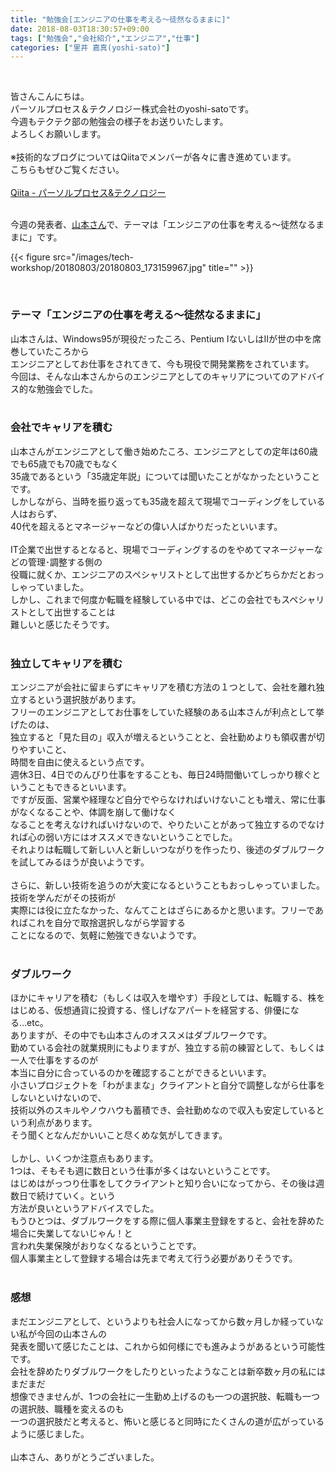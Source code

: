 ```yaml
---
title: "勉強会[エンジニアの仕事を考える～徒然なるままに]"
date: 2018-08-03T18:30:57+09:00
tags: ["勉強会","会社紹介","エンジニア","仕事"]
categories: ["里井 嘉真(yoshi-sato)"]
---
```

<br>

皆さんこんにちは。<br>
パーソルプロセス＆テクノロジー株式会社のyoshi-satoです。<br>
今週もテクテク部の勉強会の様子をお送りいたします。<br>
よろしくお願いします。<br>
<br>
※技術的なブログについてはQiitaでメンバーが各々に書き進めています。<br>
こちらもぜひご覧ください。<br>
<br>
[Qiita - パーソルプロセス&テクノロジー](https://qiita.com/organizations/persol-pt)<br>
<br>

今週の発表者、[山本さん](https://persol-pt.github.io/categories/n.yamamoto/)で、テーマは「エンジニアの仕事を考える～徒然なるままに」です。

{{< figure src="/images/tech-workshop/20180803/20180803_173159967.jpg" title="" >}}

<br>

### テーマ「エンジニアの仕事を考える～徒然なるままに」
山本さんは、Windows95が現役だったころ、Pentium ⅠないしはⅡが世の中を席巻していたころから<br>
エンジニアとしてお仕事をされてきて、今も現役で開発業務をされています。<br>
今回は、そんな山本さんからのエンジニアとしてのキャリアについてのアドバイス的な勉強会でした。<br>
<br>

### 会社でキャリアを積む
山本さんがエンジニアとして働き始めたころ、エンジニアとしての定年は60歳でも65歳でも70歳でもなく<br>
35歳であるという「35歳定年説」については聞いたことがなかったということです。<br>
しかしながら、当時を振り返っても35歳を超えて現場でコーディングをしている人はおらず、<br>
40代を超えるとマネージャーなどの偉い人ばかりだったといいます。<br>
<br>
IT企業で出世するとなると、現場でコーディングするのをやめてマネージャーなどの管理･調整する側の<br>
役職に就くか、エンジニアのスペシャリストとして出世するかどちらかだとおっしゃっていました。<br>
しかし、これまで何度か転職を経験している中では、どこの会社でもスペシャリストとして出世することは<br>
難しいと感じたそうです。<br>
<br>

### 独立してキャリアを積む
エンジニアが会社に留まらずにキャリアを積む方法の１つとして、会社を離れ独立するという選択肢があります。<br>
フリーのエンジニアとしてお仕事をしていた経験のある山本さんが利点として挙げたのは、<br>
独立すると「見た目の」収入が増えるということと、会社勤めよりも領収書が切りやすいこと、<br>
時間を自由に使えるという点です。<br>
週休3日、4日でのんびり仕事をすることも、毎日24時間働いてしっかり稼ぐということもできるといいます。<br>
ですが反面、営業や経理など自分でやらなければいけないことも増え、常に仕事がなくなることや、体調を崩して働けなく<br>
なることを考えなければいけないので、やりたいことがあって独立するのでなければ心の弱い方にはオススメできないということでした。<br>
それよりは転職して新しい人と新しいつながりを作ったり、後述のダブルワークを試してみるほうが良いようです。<br>
<br>
さらに、新しい技術を追うのが大変になるということもおっしゃっていました。技術を学んだがその技術が<br>
実際には役に立たなかった、なんてことはざらにあるかと思います。フリーであればこれを自分で取捨選択しながら学習する<br>
ことになるので、気軽に勉強できないようです。
<br>
<br>
### ダブルワーク
ほかにキャリアを積む（もしくは収入を増やす）手段としては、転職する、株をはじめる、仮想通貨に投資する、怪しげなアパートを経営する、俳優になる...etc。<br>
ありますが、その中でも山本さんのオススメはダブルワークです。<br>
勤めている会社の就業規則にもよりますが、独立する前の練習として、もしくは一人で仕事をするのが<br>
本当に自分に合っているのかを確認することができるといいます。<br>
小さいプロジェクトを「わがままな」クライアントと自分で調整しながら仕事をしないといけないので、<br>
技術以外のスキルやノウハウも蓄積でき、会社勤めなので収入も安定しているという利点があります。<br>
そう聞くとなんだかいいこと尽くめな気がしてきます。<br>
<br>
しかし、いくつか注意点もあります。<br>
1つは、そもそも週に数日という仕事が多くはないということです。<br>
はじめはがっつり仕事をしてクライアントと知り合いになってから、その後は週数日で続けていく。という<br>
方法が良いというアドバイスでした。<br>
もうひとつは、ダブルワークをする際に個人事業主登録をすると、会社を辞めた場合に失業してないじゃん！と<br>
言われ失業保険がおりなくなるということです。<br>
個人事業主として登録する場合は先まで考えて行う必要がありそうです。<br>
<br>
### 感想
まだエンジニアとして、というよりも社会人になってから数ヶ月しか経っていない私が今回の山本さんの<br>
発表を聞いて感じたことは、これから如何様にでも進みようがあるという可能性です。<br>
会社を辞めたりダブルワークをしたりといったようなことは新卒数ヶ月の私にはまだまだ<br>
想像できませんが、1つの会社に一生勤め上げるのも一つの選択肢、転職も一つの選択肢、職種を変えるのも<br>
一つの選択肢だと考えると、怖いと感じると同時にたくさんの道が広がっているように感じました。<br>
<br>
山本さん、ありがとうございました。
